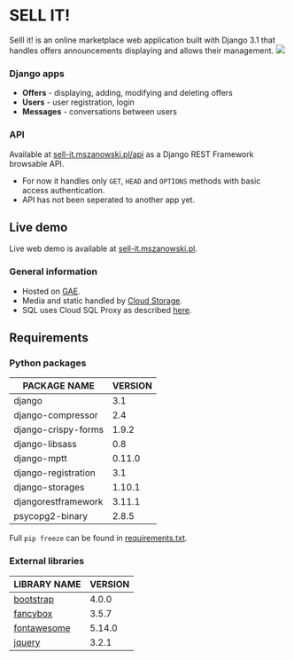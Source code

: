 # SELL IT!

Selll it! is an online marketplace web application built with Django 3.1 that handles offers announcements displaying and allows their management.
![](https://i.imgur.com/lYjxzSj.png)

### Django apps
- **Offers** - displaying, adding, modifying and deleting offers
- **Users** - user registration, login
- **Messages** - conversations between users

### API
Available at [sell-it.mszanowski.pl/api](http://sell-it.mszanowski.pl/api) as a Django REST Framework browsable API.

- For now it  handles only `GET`, `HEAD` and `OPTIONS` methods with basic access authentication.
- API has not been seperated to another app yet.

## Live demo
Live web demo is available at [sell-it.mszanowski.pl](https://sell-it.mszanowski.pl).
### General information
- Hosted on [GAE](https://cloud.google.com/appengine).
- Media and static handled by [Cloud Storage](https://cloud.google.com/storage/docs/introduction).
- SQL uses Cloud SQL Proxy as described [here](https://cloud.google.com/python/django/appengine#installingthecloudsqlproxy).
## Requirements

### Python packages
| **PACKAGE NAME**    | VERSION |
| ------------------- | ------- |
| django              | 3.1     |
| django-compressor   | 2.4     |
| django-crispy-forms | 1.9.2   |
| django-libsass      | 0.8     |
| django-mptt         | 0.11.0  |
| django-registration | 3.1     |
| django-storages     | 1.10.1  |
| djangorestframework | 3.11.1  |
| psycopg2-binary     | 2.8.5   |

Full `pip freeze` can be found in [requirements.txt](requirements.txt).

### External libraries

| LIBRARY NAME                                 | VERSION |
| -------------------------------------------- | ------- |
| [bootstrap](https://getbootstrap.com/)       | 4.0.0   |
| [fancybox](http://fancyapps.com/fancybox/3/) | 3.5.7   |
| [fontawesome](https://fontawesome.com/)      | 5.14.0  |
| [jquery](https://jquery.com/)                | 3.2.1   |